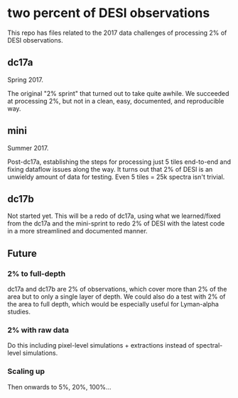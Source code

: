 # two percent of DESI observations

This repo has files related to the 2017 data challenges of processing
2% of DESI observations.

## dc17a ##

Spring 2017.

The original "2% sprint" that turned out to take quite awhile.
We succeeded at processing 2%, but not in a clean, easy, documented,
and reproducible way.

## mini ##

Summer 2017.

Post-dc17a, establishing the steps for processing just 5 tiles end-to-end
and fixing dataflow issues along the way.  It turns out that 2% of DESI
is an unwieldy amount of data for testing.  Even 5 tiles = 25k spectra isn't
trivial.

## dc17b ##

Not started yet.  This will be a redo of dc17a, using what we learned/fixed
from the dc17a and the mini-sprint to redo 2% of DESI with the latest code
in a more streamlined and documented manner.

## Future ##

### 2% to full-depth ###

dc17a and dc17b are 2% of observations, which cover more than 2% of the area
but to only a single layer of depth.  We could also do a test with 2% of the
area to full depth, which would be especially useful for Lyman-alpha studies.

### 2% with raw data ###

Do this including pixel-level simulations + extractions instead of
spectral-level simulations.

### Scaling up ###

Then onwards to 5%, 20%, 100%...
